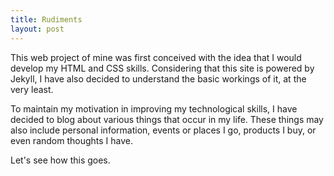```yaml
---
title: Rudiments
layout: post
---
```


This web project of mine was first conceived with the idea that I would develop my HTML and CSS skills. Considering that this site is powered by Jekyll, I have also decided to understand the basic workings of it, at the very least.

To maintain my motivation in improving my technological skills, I have decided to blog about various things that occur in my life. These things may also include personal information, events or places I go, products I buy, or even random thoughts I have.

Let's see how this goes.
